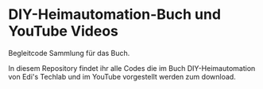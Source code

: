 # DIY-Heimautomation-Buch und YouTube Videos
Begleitcode Sammlung für das Buch.

In diesem Repository findet ihr alle Codes die im Buch DIY-Heimautomation von 
Edi's Techlab und im YouTube vorgestellt werden zum download.
